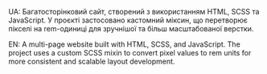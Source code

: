 UA: Багатосторінковий сайт, створений з використанням HTML, SCSS та JavaScript. У проєкті застосовано кастомний міксин, що перетворює пікселі на rem-одиниці для зручнішої та більш масштабованої верстки.

EN: A multi-page website built with HTML, SCSS, and JavaScript. The project uses a custom SCSS mixin to convert pixel values to rem units for more consistent and scalable layout development.
